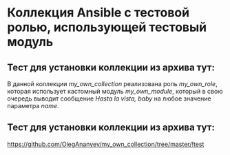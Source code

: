 Коллекция Ansible с тестовой ролью, использующей тестовый модуль
=========
Тест для установки коллекции из архива тут:
---
В данной коллекции *my_own_collection* реализована роль *my_own_role*, которая использует кастомный модуль *my_own_module*, который в свою очередь выводит сообщение *Hasta la vista, baby* на любое значение параметра *name*.

Тест для установки коллекции из архива тут:
---
https://github.com/OlegAnanyev/my_own_collection/tree/master/!test

